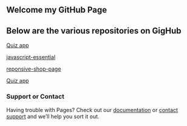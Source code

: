 ## Welcome my GitHub Page
## Below are the various repositories on GigHub

[Quiz app](https://github.com/Vincentsarsah/quiz-app)
<br/>

[javascript-essential](https://github.com/Vincentsarsah/javascript-essential-final)
<br/>

[reponsive-shop-page](https://github.com/Vincentsarsah/reponsive-shop-page)
<br/>

[Quiz app](https://github.com/Vincentsarsah/quiz-app)
<br/>



### Support or Contact

Having trouble with Pages? Check out our [documentation](https://docs.github.com/categories/github-pages-basics/) or [contact support](https://github.com/contact) and we’ll help you sort it out.

